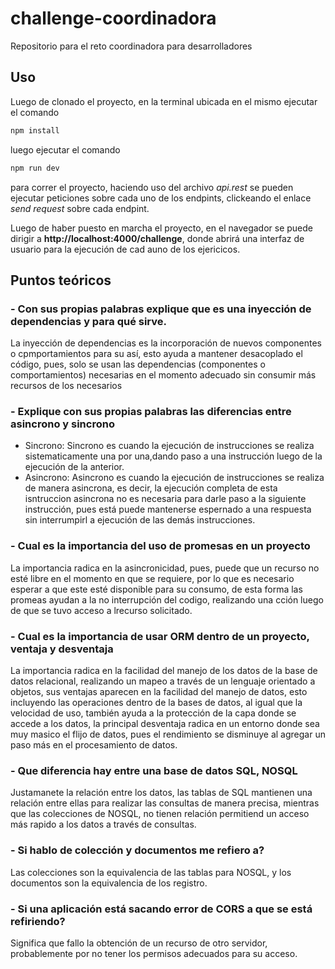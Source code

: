 # challenge-coordinadora
Repositorio para el reto coordinadora para desarrolladores
## Uso
Luego de clonado el proyecto, en la terminal ubicada en el mismo ejecutar el comando 
```bash
npm install 
```
luego ejecutar el comando 
```bash
npm run dev
```
para correr el proyecto, haciendo uso del archivo *api.rest* se pueden ejecutar peticiones sobre cada uno de los endpints, clickeando el enlace *send request* sobre cada endpint.

Luego de haber puesto en marcha el proyecto, en el navegador se puede dirigir a **http://localhost:4000/challenge**, donde abrirá una interfaz de usuario para la ejecución de cad auno de los ejericicos.

## Puntos teóricos

### - Con sus propias palabras explique que es una inyección de dependencias y para qué sirve.
   La inyección de dependencias es la incorporación de nuevos componentes o cpmportamientos para su así, esto ayuda a mantener desacoplado el código, pues, solo se usan las dependencias (componentes o comportamientos) necesarias en el momento adecuado sin consumir más recursos de los necesarios
### - Explique con sus propias palabras las diferencias entre asincrono y sincrono
   - Sincrono: Sincrono es cuando la ejecución de instrucciones se realiza sistematicamente una por una,dando paso  a una instrucción luego de la ejecución de la anterior.
   - Asincrono: Asincrono es cuando la ejecución de instrucciones se realiza de manera asincrona, es decir, la ejecución completa de esta isntruccion asincrona no es necesaria para darle paso a la siguiente instrucción, pues está puede mantenerse espernado a una respuesta sin interrumpirl a ejecución de las demás instrucciones.
### - Cual es la importancia del uso de promesas en un proyecto
   La importancia radica en la asincronicidad, pues, puede que un recurso no esté libre en el momento en que se requiere, por lo que es necesario esperar a que este esté disponible para su consumo, de esta forma las promeas ayudan a la no interrupción del codigo, realizando una cción luego de que se tuvo acceso a lrecurso solicitado.
### - Cual es la importancia de usar ORM dentro de un proyecto, ventaja y desventaja  
   La importancia radica en la facilidad del manejo de los datos de la base de datos relacional, realizando un mapeo a través de un lenguaje orientado a objetos, sus ventajas aparecen en la facilidad del manejo de datos, esto incluyendo las operaciones dentro de la bases de datos, al igual que la velocidad de uso, también ayuda a la protección de la capa donde se accede a los datos, la principal desventaja radica en un entorno donde sea muy masico el flijo de datos, pues el rendimiento se disminuye al agregar un paso más en el procesamiento de datos.
### - Que diferencia hay entre una base de datos SQL, NOSQL
   Justamanete la relación entre los datos, las tablas de SQL mantienen una relación entre ellas para realizar las consultas de manera precisa, mientras que las colecciones de NOSQL, no tienen relación permitiend un acceso más rapido a los datos a través de consultas.
### - Si hablo de colección y documentos me refiero a?
   Las colecciones son la equivalencia de las tablas para NOSQL, y los documentos son la equivalencia de los registro.
### - Si una aplicación está sacando error de CORS a que se está refiriendo?
   Significa que fallo la obtención de un recurso de otro servidor, probablemente por no tener los permisos adecuados para su acceso.
